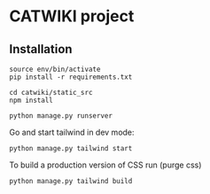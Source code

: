 # CATWIKI project

## Installation 

```
source env/bin/activate
pip install -r requirements.txt

cd catwiki/static_src
npm install

python manage.py runserver
```


Go and start tailwind in dev mode:
```
python manage.py tailwind start
```


To build a production version of CSS run (purge css)
```
python manage.py tailwind build

```

